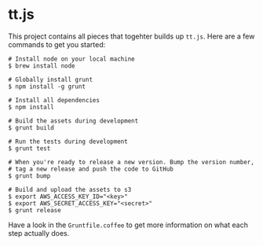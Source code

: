 tt.js
=====

This project contains all pieces that togehter builds up `tt.js`. Here are a few commands to get you started:

    # Install node on your local machine
    $ brew install node
    
    # Globally install grunt
    $ npm install -g grunt
    
    # Install all dependencies
    $ npm install
    
    # Build the assets during development
    $ grunt build
    
    # Run the tests during development
    $ grunt test
    
    # When you're ready to release a new version. Bump the version number,
    # tag a new release and push the code to GitHub
    $ grunt bump
    
    # Build and upload the assets to s3
    $ export AWS_ACCESS_KEY_ID="<key>"
    $ export AWS_SECRET_ACCESS_KEY="<secret>"
    $ grunt release
    
Have a look in the `Gruntfile.coffee` to get more information on what each step actually does.
